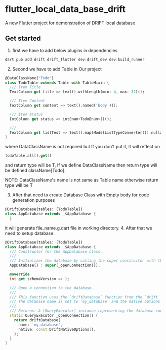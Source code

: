 # flutter_local_data_base_drift

A new Flutter project for demonstration of DRIFT local database

## Get started

1. first we have to add below plugins in dependencies 

```dart
dart pub add drift drift_flutter dev:drift_dev dev:build_runner
```

2. Second we have to add Table in Our project

```dart
@DataClassName('Todo')
class TodoTable extends Table with TableMixin {
  /// Item Title
  TextColumn get title => text().withLength(min: 4, max: 32)();

  /// Item Content
  TextColumn get content => text().named('body')();

  /// Item Status
  IntColumn get status => intEnum<TodoEnum>()();

  ///
  TextColumn get listTest => text().map(ModelListTypeConverter()).nullable()();
}
```

where DataClassName is not required but If you don't put it, It will reflect on 
```dart
todoTable.all().get()
```
and return type will be T, If we define DataClassName then return type will be defined className[Todo].

NOTE: DataClassName's name is not same as Table name otherwise return type will be T

3. After that need to create Database Class with Empty body for code generation purposes
```dart
@DriftDatabase(tables: [TodoTable])
class AppDatabase extends _$AppDatabase {
  } 
```

it will generate file_name.g.dart file in working directory.
4. After that we need to setup database
```dart
@DriftDatabase(tables: [TodoTable])
class AppDatabase extends _$AppDatabase {
  /// Constructor for the AppDatabase class.
  ///
  /// Initializes the database by calling the super constructor with the result of [_openConnection()].
  AppDatabase() : super(_openConnection());

  @override
  int get schemaVersion => 1;

  /// Open a connection to the database.
  ///
  /// This function uses the `driftDatabase` function from the `drift` package to create a connection to the database.
  /// The database name is set to 'my_database' and the native options are provided using `DriftNativeOptions()`.
  ///
  /// Returns: A [QueryExecutor] instance representing the database connection.
  static QueryExecutor _openConnection() {
    return driftDatabase(
      name: 'my_database',
      native: const DriftNativeOptions(),
    );
  }
} 
```

